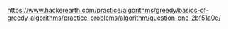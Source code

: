 https://www.hackerearth.com/practice/algorithms/greedy/basics-of-greedy-algorithms/practice-problems/algorithm/question-one-2bf51a0e/

